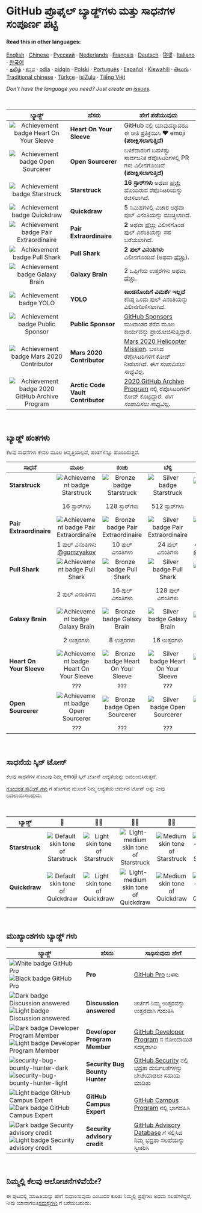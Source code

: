 # GitHub ಪ್ರೊಫೈಲ್ ಬ್ಯಾಡ್ಜ್‌ಗಳು ಮತ್ತು ಸಾಧನೆಗಳ ಸಂಪೂರ್ಣ ಪಟ್ಟಿ

#### Read this in other languages:

[English](../README.md)
&middot; [Chinese](chinese.md)
&middot; [Русский](../../lang/russian/russian)
&middot; [Nederlands](dutch.md)
&middot; [Français](french.md)
&middot; [Deutsch](german.md)
&middot; [हिन्दी](hindi.md)
&middot; [Italiano](italian.md)
&middot; [한국어](lang/korean/README.md)  
&middot; [தமிழ்](lang/tamil/README.md)
&middot; [ಕನ್ನಡ](kannada.md)
&middot; [odia](../../lang/odia/odia)
&middot; [pidgin](../../lang/pidgin/pidgin)
&middot; [Polski](../../lang/polish/polish)
&middot; [Português](../../lang/portuguese/portuguese)
&middot; [Español](../../lang/spanish/spanish)
&middot; [Kiswahili](../../lang/swahili/swahili)
&middot; [తెలుగు](../../lang/telugu/telugu)
&middot; [Traditional chinese](../../lang/traditional-chinese/traditional-chinese)
&middot; [Türkçe](../../lang/turkish/turkish)
&middot; [isiZulu](../../lang/zulu/zulu)
&middot; [Tiếng Việt](../../lang/vietnamese/vietnamese)

_Don't have the language you need? Just create an [issues](https://github.com/gomzyakov/achievements/issues)._

<br>

| ಬ್ಯಾಡ್ಜ್ | ಹೆಸರು | ಹೇಗೆ ಪಡೆಯುವುದು                                                                                                                                                |
| :---: | --- |---------------------------------------------------------------------------------------------------------------------------------------------------------------|
| ![Achievement badge Heart On Your Sleeve](https://github.githubassets.com/images/modules/profile/achievements/heart-on-your-sleeve-default.png) | **Heart On Your Sleeve** | GitHub ನಲ್ಲಿ ಯಾವುದಕ್ಕಾದರೂ ಈ ರೀತಿ ಪ್ರತಿಕ್ರಿಯಿಸಿ ❤️ emoji **(ಪರೀಕ್ಷಿಸಲಾಗುತ್ತಿದೆ)**                                                                              |
| ![Achievement badge Open Sourcerer](https://github.githubassets.com/images/modules/profile/achievements/open-sourcerer-default.png) | **Open Sourcerer** | ಬಳಕೆದಾರರಿಗೆ ಬಹಳಷ್ಟು ಸಾರ್ವಜನಿಕ ರೆಪೊಸಿಟರಿಗಳಲ್ಲಿ PR ಗಳು ವಿಲೀನಗೊಂಡಿವೆ **(ಪರೀಕ್ಷಿಸಲಾಗುತ್ತಿದೆ)**                                                                    |
| ![Achievement badge Starstruck](https://github.githubassets.com/images/modules/profile/achievements/starstruck-default.png) | **Starstruck** | **16 ಸ್ಟಾರ್‌ಗಳು** ಅಥವಾ [ಹೆಚ್ಚು](#ಬ್ಯಾಡ್ಜ್-ಹಂತಗಳು) ಹೊಂದಿರುವ ರೆಪೊಸಿಟರಿಯನ್ನು ರಚಿಸಲಾಗಿದೆ.                                                                             |
| ![Achievement badge Quickdraw](https://github.githubassets.com/images/modules/profile/achievements/quickdraw-default.png) | **Quickdraw** | 5 ನಿಮಿಷಗಳಲ್ಲಿ ವಿಚಾರ ಅಥವಾ ಪುಲ್ ವಿನಂತಿಯನ್ನು ಮುಚ್ಚಲಾಗಿದೆ.                                                                                                        |
| ![Achievement badge Pair Extraordinaire](https://github.githubassets.com/images/modules/profile/achievements/pair-extraordinaire-default.png) | **Pair Extraordinaire** | **2** ಅಥವಾ [ಹೆಚ್ಚು](#ಬ್ಯಾಡ್ಜ್-ಹಂತಗಳು) ವಿಲೀನಗೊಂಡ ಪುಲ್ ವಿನಂತಿಯನ್ನು ಸಹ ಬರೆಯಲಾಗಿದೆ.                                                                                   |
| ![Achievement badge Pull Shark](https://github.githubassets.com/images/modules/profile/achievements/pull-shark-default.png) | **Pull Shark** | **2 ಪುಲ್ ವಿನಂತಿಗಳು** ವಿಲೀನಗೊಂಡಿವೆ (ಅಥವಾ [ಹೆಚ್ಚು](#ಬ್ಯಾಡ್ಜ್-ಹಂತಗಳು)).                                                                                              |
| ![Achievement badge Galaxy Brain](https://github.githubassets.com/images/modules/profile/achievements/galaxy-brain-default.png) | **Galaxy Brain** | 2 ಒಪ್ಪಿಗೆಯ ಉತ್ತರಗಳು ಅಥವಾ [ಹೆಚ್ಚು](#ಬ್ಯಾಡ್ಜ್-ಹಂತಗಳು).                                                                                                              |
| ![Achievement badge YOLO](https://github.githubassets.com/images/modules/profile/achievements/yolo-default.png) | **YOLO** | **ಕಾಂಡನೊಂದಿಗೆ ವಿಮರ್ಶೆ ಇಲ್ಲದೆ** ಕನಿಷ್ಠ ಒಂದು ಪುಲ್ ವಿನಂತಿಯನ್ನು ವಿಲೀನಗೊಳಿಸಲಾಗಿದೆ.                                                                                 |
| ![Achievement badge Public Sponsor](https://github.githubassets.com/images/modules/profile/achievements/public-sponsor-default.png) | **Public Sponsor** | [GitHub Sponsors](https://github.com/sponsors) ಮುಖಾಂತರ ತೆರೆದ ಮೂಲ ಕಾರ್ಯವನ್ನು ಪ್ರಾಯೋಜಿಸುತ್ತಿದ್ದಾರೆ.                                                             |
| ![Achievement badge Mars 2020 Contributor](https://github.githubassets.com/images/modules/profile/achievements/mars-2020-contributor-default.png) | **Mars 2020 Contributor** | [Mars 2020 Helicopter Mission](https://github.com/readme/featured/nasa-ingenuity-helicopter). ಬಳಸಿದ ರೆಪೊಸಿಟರಿಗಳಿಗೆ ಕೋಡ್ ನೀಡಲಾಗಿದೆ. *ಈಗ ಸಂಪಾದಿಸಲು ಸಾಧ್ಯವಿಲ್ಲ.* |
| ![Achievement badge 2020 GitHub Archive Program](https://github.githubassets.com/images/modules/profile/achievements/arctic-code-vault-contributor-default.png) | **Arctic Code Vault Contributor** | [2020 GitHub Archive Program](https://archiveprogram.github.com/) ನಲ್ಲಿ ರೆಪೊಸಿಟರಿಗಳಿಗೆ ಕೋಡ್ ಕೊಟ್ಟಿದ್ದಾರೆ. *ಈಗ ಸಂಪಾದಿಸಲು ಸಾಧ್ಯವಿಲ್ಲ.*                                                                      |

<br>

## ಬ್ಯಾಡ್ಜ್ ಹಂತಗಳು

ಕೆಲವು ಸಾಧನೆಗಳು ಕೇವಲ ಮೂಲ ಆವೃತ್ತಿಯಲ್ಲದೆ, ಹಂತಗಳನ್ನೂ ಹೊಂದಿರುತ್ತವೆ.

| ಸಾಧನೆ	 | ಮೂಲ | ಕಂಚು | ಬೆಳ್ಳಿ |                                                                 ಚಿನ್ನ                                                                 |
| --- | :---: | :---: | :---: |:-------------------------------------------------------------------------------------------------------------------------------------:|
| **Starstruck** | ![Achievement badge Starstruck](https://github.githubassets.com/images/modules/profile/achievements/starstruck-default.png) | ![Bronze badge Starstruck](https://github.githubassets.com/images/modules/profile/achievements/starstruck-bronze.png) | ![Silver badge Starstruck](https://github.githubassets.com/images/modules/profile/achievements/starstruck-silver.png) |           ![Gold badge Starstruck](https://github.githubassets.com/images/modules/profile/achievements/starstruck-gold.png)           |
| | 16 ಸ್ಟಾರ್‌ಗಳು | 128 ಸ್ಟಾರ್‌ಗಳು | 512 ಸ್ಟಾರ್‌ಗಳು |                    4096 ಸ್ಟಾರ್‌ಗಳು <br>[@torvalds](https://github.com/torvalds?achievement=starstruck&tab=achievements)                    |
| **Pair Extraordinaire** | ![Achievement badge Pair Extraordinaire][pe-default] | ![Bronze badge Pair Extraordinaire][pe-bronze] | ![Silver badge Pair Extraordinaire][pe-silver] |                                              ![Gold badge Pair Extraordinaire][pe-gold]                                               |
| | 1 ಪುಲ್ ವಿನಂತಿಗಳು <br>[@gomzyakov](https://github.com/gomzyakov?achievement=pair-extraordinaire&tab=achievements) | 10 ಪುಲ್ ವಿನಂತಿಗಳು | 24 ಪುಲ್ ವಿನಂತಿಗಳು  |         48 ಪುಲ್ ವಿನಂತಿಗಳು <br>[@Rongronggg9](https://github.com/Rongronggg9?achievement=pair-extraordinaire&tab=achievements)          |
| **Pull Shark** | ![Achievement badge Pull Shark][ps-default] | ![Bronze badge Pull Shark][ps-bronze] | ![Silver badge Pull Shark][ps-silver] |                                                   ![Gold badge Pull Shark][ps-gold]                                                   |
| | 2 ಪುಲ್ ವಿನಂತಿಗಳು | 16 ಪುಲ್ ವಿನಂತಿಗಳು | 128 ಪುಲ್ ವಿನಂತಿಗಳು |                  1024 ಪುಲ್ ವಿನಂತಿಗಳು <br>[@ljharb](https://github.com/ljharb?achievement=pull-shark&tab=achievements)                  |
| **Galaxy Brain** | ![Achievement badge Galaxy Brain][gb-default] | ![Bronze badge Galaxy Brain][gb-bronze] | ![Silver badge Galaxy Brain][gb-silver] |                                                  ![Gold badge Galaxy Brain][gb-gold]                                                  |
| | 2 ಉತ್ತರಗಳು | 8 ಉತ್ತರಗಳು | 16 ಉತ್ತರಗಳು |                     32 ಉತ್ತರಗಳು <br>[@ljharb](https://github.com/ljharb?achievement=galaxy-brain&tab=achievements)                     |
| **Heart On Your Sleeve** | ![Achievement badge Heart On Your Sleeve](https://github.githubassets.com/images/modules/profile/achievements/heart-on-your-sleeve-default.png) | ![Bronze badge Heart On Your Sleeve](https://github.githubassets.com/images/modules/profile/achievements/heart-on-your-sleeve-bronze.png) | ![Silver badge Heart On Your Sleeve](https://github.githubassets.com/images/modules/profile/achievements/heart-on-your-sleeve-silver.png) | ![Gold badge Heart On Your Sleeve](https://github.githubassets.com/images/modules/profile/achievements/heart-on-your-sleeve-gold.png) |
| | ??? | ??? | ??? |                                                                  ???                                                                  |
| **Open Sourcerer** | ![Achievement badge Open Sourcerer](https://github.githubassets.com/images/modules/profile/achievements/open-sourcerer-default.png) | ![Bronze badge Open Sourcerer](https://github.githubassets.com/images/modules/profile/achievements/open-sourcerer-bronze.png) | ![Silver badge Open Sourcerer](https://github.githubassets.com/images/modules/profile/achievements/open-sourcerer-silver.png) |       ![Gold badge Open Sourcerer](https://github.githubassets.com/images/modules/profile/achievements/open-sourcerer-gold.png)       |
| | ??? | ??? | ??? |                                                                  ???                                                                  |


[ss-bronze]: https://github.githubassets.com/images/modules/profile/achievements/starstruck-bronze.png
[ss-silver]: https://github.githubassets.com/images/modules/profile/achievements/starstruck-silver.png
[ss-gold]: https://github.githubassets.com/images/modules/profile/achievements/starstruck-gold.png

[pe-default]: https://github.githubassets.com/images/modules/profile/achievements/pair-extraordinaire-default.png
[pe-bronze]: https://github.githubassets.com/images/modules/profile/achievements/pair-extraordinaire-bronze.png
[pe-silver]: https://github.githubassets.com/images/modules/profile/achievements/pair-extraordinaire-silver.png
[pe-gold]: https://github.githubassets.com/images/modules/profile/achievements/pair-extraordinaire-gold.png

[ps-default]: https://github.githubassets.com/images/modules/profile/achievements/pull-shark-default.png
[ps-bronze]: https://github.githubassets.com/images/modules/profile/achievements/pull-shark-bronze.png
[ps-silver]: https://github.githubassets.com/images/modules/profile/achievements/pull-shark-silver.png
[ps-gold]: https://github.githubassets.com/images/modules/profile/achievements/pull-shark-gold.png

[gb-default]: https://github.githubassets.com/images/modules/profile/achievements/galaxy-brain-default.png
[gb-bronze]: https://github.githubassets.com/images/modules/profile/achievements/galaxy-brain-bronze.png
[gb-silver]: https://github.githubassets.com/images/modules/profile/achievements/galaxy-brain-silver.png
[gb-gold]: https://github.githubassets.com/images/modules/profile/achievements/galaxy-brain-gold.png

<br>

## ಸಾಧನೆಯ ಸ್ಕಿನ್ ಟೋನ್

ಕೆಲವು ಸಾಧನೆಗಳ ನೋಟವು ನಿಮ್ಮ emoji ಸ್ಕಿನ್ ಟೋನ್ ಆದ್ಯತೆಯನ್ನು ಅವಲಂಬಿಸಿರುತ್ತದೆ.

[ಗೋಚರತೆ ಸೆಟ್ಟಿಂಗ್ ಗಳು](https://github.com/settings/appearance)  ಗೆ ಹೋಗುವ ಮೂಲಕ ನಿಮ್ಮ ಆದ್ಯತೆಯ ಚರ್ಮದ ಟೋನ್ ಅನ್ನು ನೀವು ಬದಲಾಯಿಸಬಹುದು.

<br>

| **ಬ್ಯಾಡ್ಜ್** | 👋 | 👋🏻 | 👋🏼 | 👋🏽 | 👋🏾 | 👋🏿 |
| --- | :---: | :---: | :---: | :---: | :---: | :---: |
| **Starstruck** | ![Default skin tone of Starstruck](https://github.githubassets.com/images/modules/profile/achievements/starstruck-default.png) | ![Light skin tone of Starstruck](https://github.githubassets.com/images/modules/profile/achievements/starstruck-default--light.png) | ![Light-medium skin tone of Starstruck](https://github.githubassets.com/images/modules/profile/achievements/starstruck-default--light-medium.png) | ![Medium skin tone of Starstruck](https://github.githubassets.com/images/modules/profile/achievements/starstruck-default--medium.png) | ![Medium-dark skin tone of Starstruck](https://github.githubassets.com/images/modules/profile/achievements/starstruck-default--medium-dark.png) | ![Dark skin tone of Starstruck](https://github.githubassets.com/images/modules/profile/achievements/starstruck-default--dark.png) |
| **Quickdraw** | ![Default skin tone of Quickdraw][q-default] | ![Light skin tone of Quickdraw][q-light] | ![Light-medium skin tone of Quickdraw][q-light-medium] | ![Medium skin tone of Quickdraw][q-medium] | ![Medium-dark skin tone of Quickdraw][q-medium-dark] | ![Dark skin tone of Quickdraw][q-dark] |

[s-light]: https://github.githubassets.com/images/modules/profile/achievements/starstruck-default--light.png
[s-light-medium]: https://github.githubassets.com/images/modules/profile/achievements/starstruck-default--light-medium.png
[s-medium]: https://github.githubassets.com/images/modules/profile/achievements/starstruck-default--medium.png
[s-medium-dark]: https://github.githubassets.com/images/modules/profile/achievements/starstruck-default--medium-dark.png
[s-dark]: https://github.githubassets.com/images/modules/profile/achievements/starstruck-default--dark.png

[q-default]: https://github.githubassets.com/images/modules/profile/achievements/quickdraw-default.png
[q-light]: https://github.githubassets.com/images/modules/profile/achievements/quickdraw-default--light.png
[q-light-medium]: https://github.githubassets.com/images/modules/profile/achievements/quickdraw-default--light-medium.png
[q-medium]: https://github.githubassets.com/images/modules/profile/achievements/quickdraw-default--medium.png
[q-medium-dark]: https://github.githubassets.com/images/modules/profile/achievements/quickdraw-default--medium-dark.png
[q-dark]: https://github.githubassets.com/images/modules/profile/achievements/quickdraw-default--dark.png

<br>

## ಮುಖ್ಯಾಂಶಗಳು ಬ್ಯಾಡ್ಜ್ ಗಳು

| ಬ್ಯಾಡ್ಜ್ | ಹೆಸರು | ಸಾಧಿಸುವುದು ಹೇಗೆ                                                                                                                                     |
| --- | --- |-----------------------------------------------------------------------------------------------------------------------------------------------------|
| ![White badge GitHub Pro](https://user-images.githubusercontent.com/65187002/173065531-57dbf8b1-7eb7-4d46-81bf-f2d18c7c9112.svg#gh-dark-mode-only)![Black badge GitHub Pro](https://user-images.githubusercontent.com/65187002/173065669-d1fdb5a7-8895-43cc-8dea-72a511a37e86.svg#gh-light-mode-only) | **Pro** | [GitHub Pro](https://docs.github.com/en/get-started/learning-about-github/githubs-products#github-pro) ಬಳಸು                                         |
| ![Dark badge Discussion answered](https://user-images.githubusercontent.com/65187002/173078083-15a75f15-b040-4a92-8d70-561a206d9fd9.svg#gh-dark-mode-only)![Light badge Discussion answered](https://user-images.githubusercontent.com/65187002/173078106-28bea542-4620-46ee-837d-defda3e44ca6.svg#gh-light-mode-only) | **Discussion answered** | ಚರ್ಚೆಗೆ ನಿಮ್ಮ ಉತ್ತರವನ್ನು ಉತ್ತರವಾಗಿ ಗುರುತಿಸಿ                                                                                                         |
| ![Dark badge Developer Program Member](https://user-images.githubusercontent.com/65187002/173079579-3c393d22-7a13-4e7d-87b8-341fb613d52b.svg#gh-dark-mode-only)![Light badge Developer Program Member](https://user-images.githubusercontent.com/65187002/173079614-33f43a97-1cc2-4228-85e3-ef43836e17c2.svg#gh-light-mode-only) | **Developer Program Member** | [GitHub Developer Program](https://docs.github.com/en/developers/overview/github-developer-program) ನ ನೋಂದಾಯಿತ ಸದಸ್ಯರಾಗಿರಿ  |
| ![security-bug-bounty-hunter-dark](https://user-images.githubusercontent.com/65187002/173081624-93e3cf1f-50b7-45a4-82b7-1954f66368b9.svg#gh-dark-mode-only)![security-bug-bounty-hunter-light](https://user-images.githubusercontent.com/65187002/173081657-e500d72c-9247-44c2-a3d3-2deff30e1ae7.svg#gh-light-mode-only) | **Security Bug Bounty Hunter** | [GitHub Security](https://bounty.github.com/) ನಲ್ಲಿ ಭದ್ರತಾ ದುರ್ಬಲತೆಗಳನ್ನು ಬೇಟೆಯಾಡಲು ಸಹಾಯ ಮಾಡಿತು                                                     |
| ![Light badge GitHub Campus Expert][gce-dark]![Dark badge GitHub Campus Expert][gce-light] | **GitHub Campus Expert** | [GitHub Campus Program](https://education.github.com/experts) ನಲ್ಲಿ ಭಾಗವಹಿಸಿ                                                                        |
| ![Dark badge Security advisory credit][SAC-dark]![Light badge Security advisory credit][SAC-light] | **Security advisory credit** | [GitHub Advisory Database](https://github.com/advisories) ಗೆ ಸಲ್ಲಿಸಿದ ನಿಮ್ಮ ಭದ್ರತಾ ಸಲಹೆಯನ್ನು ಸ್ವೀಕರಿಸಿ                                              |

[gce-dark]: https://user-images.githubusercontent.com/65187002/173082819-b3625c23-bfd6-4492-b828-56ed91c45f52.svg#gh-dark-mode-only
[gce-light]: https://user-images.githubusercontent.com/65187002/173082836-08be81fe-13b7-4acf-9096-e5241d76f237.svg#gh-light-mode-only
[SAC-dark]: https://user-images.githubusercontent.com/65187002/173084051-79a0a626-1c1a-4d60-afdf-50ad001d7b21.svg#gh-dark-mode-only
[SAC-light]: https://user-images.githubusercontent.com/65187002/173084071-5f321da2-b2a9-490b-a524-1b21fa384d7e.svg#gh-light-mode-only

<br>

## ನಿಮ್ಮಲ್ಲಿ ಕೆಲವು ಆಲೋಚನೆಗಳಿವೆಯೇ?

ಈ ಪುಟದಲ್ಲಿ ಮಾಹಿತಿಯನ್ನು ಹೇಗೆ ಸುಧಾರಿಸುವುದು ಎಂಬುದರ ಕುರಿತು ನಿಮ್ಮಲ್ಲಿ ಪ್ರಶ್ನೆಗಳು ಅಥವಾ ಸಲಹೆಗಳಿದ್ದರೆ, ನೀವು ಯಾವಾಗಲೂ[ಸಮಸ್ಯೆಗಳು](https://github.com/gomzyakov/achievements/issues) ಗೆ ಬರೆಯಬಹುದು.

